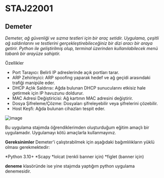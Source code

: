 # STAJ22001
## Demeter
_Demeter, ağ güvenliği ve sızma testleri için bir araç setidir. Uygulama, çeşitli ağ saldırılarını ve testlerini gerçekleştirebileceğiniz bir dizi aracı bir araya getirir. Python ile geliştirilmiş olup, terminal üzerinden kullanılabilecek menü tabanlı bir arayüze sahiptir._

Özellikler
* Port Tarayıcı: Belirli IP adreslerinde açık portları tarar.
* ARP Zehirleyici: ARP spoofing yaparak hedef ve ağ geçidi arasındaki trafiği manipüle eder.
* DHCP Açlık Saldırısı: Ağda bulunan DHCP sunucularını etkisiz hale getirmek için IP havuzunu doldurur.
* MAC Adresi Değiştiricisi: Ağ kartının MAC adresini değiştirir.
* Dosya Şifreleme/Çözme: Dosyaları şifreleyebilir veya şifrelerini çözebilir.
* Host Keşfi: Ağda bulunan cihazları tespit eder.

  
![image](https://github.com/user-attachments/assets/949425f4-e6e4-43b6-962f-bbefac762a03)

  Bu uygulama stajımda öğrendiklerimden oluşturduğum eğitim amaçlı bir uygulamadır. Uygulamayı kötü amaçlarla kullanmayınız.

**Gereksinimler**
Demeter'i çalıştırabilmek için aşağıdaki bağımlılıkların yüklü olması gerekmektedir:

*Python 3.10+
*Scapy
*lolcat (renkli banner için)
*figlet (banner için)
 
   **deneme** klasöründe ise yine stajımda yaptığım python uygulama denemesidir.
